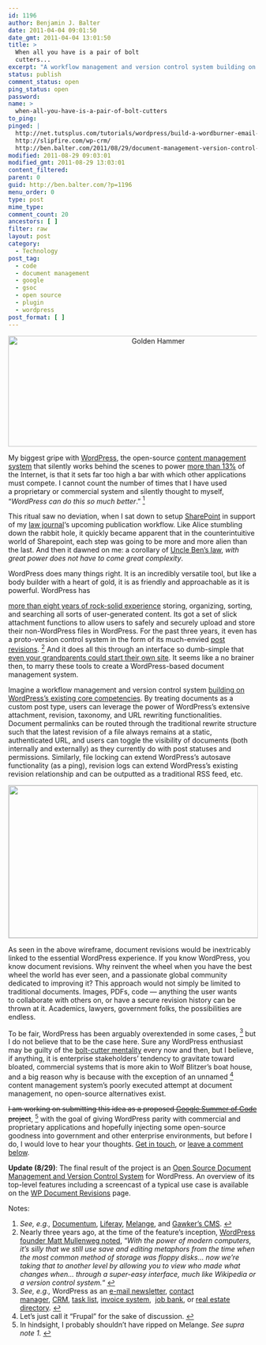 ```yaml
---
id: 1196
author: Benjamin J. Balter
date: 2011-04-04 09:01:50
date_gmt: 2011-04-04 13:01:50
title: >
  When all you have is a pair of bolt
  cutters...
excerpt: "A workflow management and version control system building on WordPress's existing core competencies. By treating documents as a custom post type, users can leverage the power of WordPress’s extensive attachment, revision, taxonomy, and URL rewriting functionalities. "
status: publish
comment_status: open
ping_status: open
password:
name: >
  when-all-you-have-is-a-pair-of-bolt-cutters
to_ping:
pinged: |
  http://net.tutsplus.com/tutorials/wordpress/build-a-wordburner-email-newsletter-manager-using-wordpress-and-feedburner/
  http://slipfire.com/wp-crm/
  http://ben.balter.com/2011/08/29/document-management-version-control-for-wordpress/
modified: 2011-08-29 09:03:01
modified_gmt: 2011-08-29 13:03:01
content_filtered:
parent: 0
guid: http://ben.balter.com/?p=1196
menu_order: 0
type: post
mime_type:
comment_count: 20
ancestors: [ ]
filter: raw
layout: post
category:
  - Technology
post_tag:
  - code
  - document management
  - google
  - gsoc
  - open source
  - plugin
  - wordpress
post_format: [ ]
---
```

<p style="text-align: center;">
  <a href="http://xkcd.com/801/"><img class="aligncenter" title="Took me five tries to find the right one, but I managed to salvage our night out--if not the boat--in the end." src="http://imgs.xkcd.com/comics/golden_hammer.png" alt="Golden Hammer" width="592" height="224" /></a>
</p>

My biggest gripe with [WordPress][1], the open-source [content management system][2] that silently works behind the scenes to power [more than 13%][3] of the Internet, is that it sets far too high a bar with which other applications must compete. I cannot count the number of times that I have used a proprietary or commercial system and silently thought to myself, “*WordPress can do this so much better*.” <a class="simple-footnote" title="See, e.g., Documentum, Liferay, Melange, and Gawker&#8217;s CMS." id="return-note-2020-1" href="#note-2020-1"><sup>1</sup></a>

This ritual saw no deviation, when I sat down to setup [SharePoint][4] in support of my [law journal][5]‘s upcoming publication workflow. Like Alice stumbling down the rabbit hole, it quickly became apparent that in the counterintuitive world of Sharepoint, each step was going to be more and more alien than the last. And then it dawned on me: a corollary of [Uncle Ben’s law][6], *with great power does not have to come great complexity*.

<!--more-->WordPress does many things right. It is an incredibly versatile tool, but like a body builder with a heart of gold, it is as friendly and approachable as it is powerful. WordPress has 

[more than eight years of rock-solid experience][7] storing, organizing, sorting, and searching all sorts of user-generated content. Its got a set of slick attachment functions to allow users to safely and securely upload and store their non-WordPress files in WordPress. For the past three years, it even has a proto-version control system in the form of its much-envied [post revisions][8]. <a class="simple-footnote" title="Nearly three years ago, at the time of the feature&#8217;s inception, WordPress founder Matt Mullenweg noted, &#8220;With the power of modern computers, it’s silly that we still use save and editing metaphors from the time when the most common method of storage was floppy disks&#8230; now we’re taking that to another level by allowing you to view who made what changes when&#8230; through a super-easy interface, much like Wikipedia or a version control system.&#8220;" id="return-note-2020-2" href="#note-2020-2"><sup>2</sup></a> And it does all this through an interface so dumb-simple that [even your grandparents could start their own site][9]. It seems like a no brainer then, to marry these tools to create a WordPress-based document management system.

Imagine a workflow management and version control system [building on WordPress’s existing core competencies][10]. By treating documents as a custom post type, users can leverage the power of WordPress’s extensive attachment, revision, taxonomy, and URL rewriting functionalities. Document permalinks can be routed through the traditional rewrite structure such that the latest revision of a file always remains at a static, authenticated URL, and users can toggle the visibility of documents (both internally and externally) as they currently do with post statuses and permissions. Similarly, file locking can extend WordPress’s autosave functionality (as a ping), revision logs can extend WordPress’s existing revision relationship and can be outputted as a traditional RSS feed, etc.

<img class="aligncenter size-full wp-image-1202" style="border: 1px solid #ccc;" title="WP Document Revisions Wireframe" src="http://ben.balter.com/wp-content/uploads/2011/04/wireframe.png" alt="" width="640" height="308" />

As seen in the above wireframe, document revisions would be inextricably linked to the essential WordPress experience. If you know WordPress, you know document revisions. Why reinvent the wheel when you have the best wheel the world has ever seen, and a passionate global community dedicated to improving it? This approach would not simply be limited to traditional documents. Images, PDFs, code — anything the user wants to collaborate with others on, or have a secure revision history can be thrown at it. Academics, lawyers, government folks, the possibilities are endless.

To be fair, WordPress has been arguably overextended in some cases, <a class="simple-footnote" title="See, e.g., WordPress as an e-mail newsletter, contact manager, CRM, task list, invoice system,  job bank, or real estate directory." id="return-note-2020-3" href="#note-2020-3"><sup>3</sup></a> but I do not believe that to be the case here. Sure any WordPress enthusiast may be guilty of the [bolt-cutter mentality][11] every now and then, but I believe, if anything, it is enterprise stakeholders’ tendency to gravitate toward bloated, commercial systems that is more akin to Wolf Blitzer’s boat house, and a big reason why is because with the exception of an unnamed <a class="simple-footnote" title="Let&#8217;s just call it &#8220;Frupal&#8221; for the sake of discussion." id="return-note-2020-4" href="#note-2020-4"><sup>4</sup></a> content management system’s poorly executed attempt at document management, no open-source alternatives exist.

<del>I am working on submitting this idea as a proposed <a href="http://www.google-melange.com/gsoc/homepage/google/gsoc2011">Google Summer of Code</a> project</del>, <a class="simple-footnote" title="In hindsight, I probably shouldn&#8217;t have ripped on Melange. See supra note 1." id="return-note-2020-5" href="#note-2020-5"><sup>5</sup></a> with the goal of giving WordPress parity with commercial and proprietary applications and hopefully injecting some open-source goodness into government and other enterprise environments, but before I do, I would love to hear your thoughts. [Get in touch][12], or [leave a comment below][13].

**Update (8/29)**: The final result of the project is an [Open Source Document Management and Version Control System][14] for WordPress. An overview of its top-level features including a screencast of a typical use case is available on the [WP Document Revisions][14] page.

<div class="simple-footnotes">
  <p class="notes">
    Notes:
  </p>
  
  <ol>
    <li id="note-2020-1">
      <em>See, e.g., </em><a href="http://www.emc.com/domains/documentum/index.htm">Documentum</a>, <a href="http://www.liferay.com/">Liferay</a>, <a href="http://code.google.com/p/soc/wiki/MelangeIntro">Melange</a>, and <a href="http://www.mediaite.com/online/worse-than-previously-thought-gawker-content-management-system-hacked/">Gawker’s CMS</a>. <a href="#return-note-2020-1">↩</a>
    </li>
    <li id="note-2020-2">
      Nearly three years ago, at the time of the feature’s inception, <a href="http://wordpress.org/news/2008/07/wordpress-26-tyner/">WordPress founder Matt Mullenweg noted</a>, “<em>With the power of modern computers, it’s silly that we still use save and editing metaphors from the time when the most common method of storage was floppy disks… now we’re taking that to another level by allowing you to view who made what changes when… through a super-easy interface, much like Wikipedia or a version control system.</em>“ <a href="#return-note-2020-2">↩</a>
    </li>
    <li id="note-2020-3">
      <em>See, e.g., </em>WordPress as an <a href="http://net.tutsplus.com/tutorials/wordpress/build-a-wordburner-email-newsletter-manager-using-wordpress-and-feedburner/">e-mail newsletter</a>, <a href="http://publisherblog.automattic.com/2008/02/13/wp-contact-manager/">contact manager</a>, <a href="http://slipfire.com/wp-crm/">CRM</a>, <a href="http://wordpress.org/extend/plugins/wp-task-manager/">task list</a>, <a href="http://wordpress.org/extend/plugins/wp-invoice/">invoice system</a>,  <a href="http://wordpress.org/extend/plugins/job-manager/">job bank</a>, or <a href="http://wordpress.org/extend/plugins/great-real-estate/">real estate directory</a>. <a href="#return-note-2020-3">↩</a>
    </li>
    <li id="note-2020-4">
      Let’s just call it “Frupal” for the sake of discussion. <a href="#return-note-2020-4">↩</a>
    </li>
    <li id="note-2020-5">
      In hindsight, I probably shouldn’t have ripped on Melange. <em>See supra note 1.</em> <a href="#return-note-2020-5">↩</a>
    </li>
  </ol>
</div>

 [1]: http://wordpress.org
 [2]: http://en.wikipedia.org/wiki/Content_management_system
 [3]: http://w3techs.com/technologies/overview/content_management/all
 [4]: http://en.wikipedia.org/wiki/Microsoft_SharePoint
 [5]: http://pcjl.org
 [6]: http://www.youtube.com/watch?v=8DfztIIqbTI#t=1m3s
 [7]: http://core.trac.wordpress.org/browser/trunk?rev=3
 [8]: http://codex.wordpress.org/Revision_Management
 [9]: http://www.thegrandparentsblog.com/
 [10]: http://lists.automattic.com/pipermail/wp-hackers/2011-March/038727.html
 [11]: http://xkcd.com/801
 [12]: http://ben.balter.com/contact/
 [13]: #comments
 [14]: http://ben.balter.com/2011/08/29/document-management-version-control-for-wordpress/
